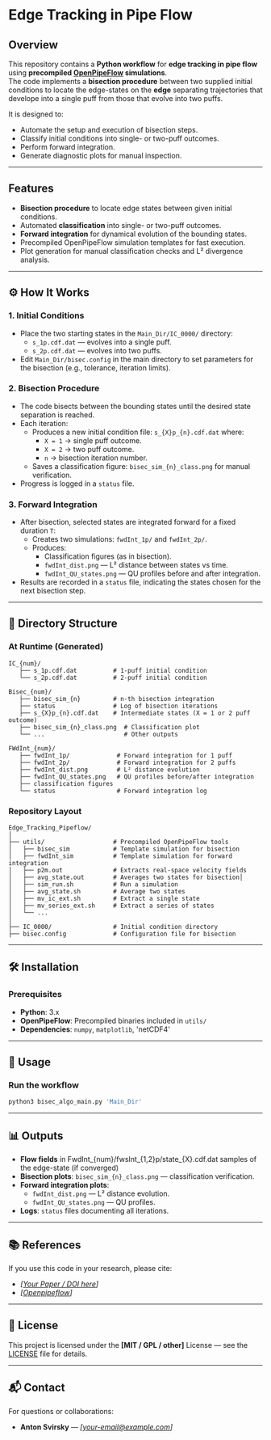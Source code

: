 # Edge Tracking in Pipe Flow

## Overview
This repository contains a **Python workflow** for **edge tracking in pipe flow** using **precompiled [OpenPipeFlow](http://openpipeflow.org/) simulations**.  
The code implements a **bisection procedure** between two supplied initial conditions to locate the edge-states on the **edge** separating trajectories that develope into a single puff from those that evolve into two puffs.

It is designed to:
- Automate the setup and execution of bisection steps.
- Classify initial conditions into single- or two-puff outcomes.
- Perform forward integration.
- Generate diagnostic plots for manual inspection.

---

## Features
- **Bisection procedure** to locate edge states between given initial conditions.
- Automated **classification** into single- or two-puff outcomes.
- **Forward integration** for dynamical evolution of the bounding states.
- Precompiled OpenPipeFlow simulation templates for fast execution.
- Plot generation for manual classification checks and L² divergence analysis.

---

## ⚙️ How It Works

### 1. Initial Conditions
- Place the two starting states in the `Main_Dir/IC_0000/` directory:
  - `s_1p.cdf.dat` — evolves into a single puff.
  - `s_2p.cdf.dat` — evolves into two puffs.
- Edit `Main_Dir/bisec.config` in the main directory to set parameters for the bisection (e.g., tolerance, iteration limits).

### 2. Bisection Procedure
- The code bisects between the bounding states until the desired state separation is reached.
- Each iteration:
  - Produces a new initial condition file: `s_{X}p_{n}.cdf.dat` where:
    - `X = 1` → single puff outcome.
    - `X = 2` → two puff outcome.
    - `n` → bisection iteration number.
  - Saves a classification figure: `bisec_sim_{n}_class.png` for manual verification.
- Progress is logged in a `status` file.

### 3. Forward Integration
- After bisection, selected states are integrated forward for a fixed duration `T`:
  - Creates two simulations: `fwdInt_1p/` and `fwdInt_2p/`.
  - Produces:
    - Classification figures (as in bisection).
    - `fwdInt_dist.png` — L² distance between states vs time.
    - `fwdInt_QU_states.png` — QU profiles before and after integration.
- Results are recorded in a `status` file, indicating the states chosen for the next bisection step.

---

## 📂 Directory Structure

### At Runtime (Generated)
```
IC_{num}/
   ├── s_1p.cdf.dat          # 1-puff initial condition
   └── s_2p.cdf.dat          # 2-puff initial condition

Bisec_{num}/
   ├── bisec_sim_{n}         # n-th bisection integration
   ├── status                # Log of bisection iterations
   ├── s_{X}p_{n}.cdf.dat    # Intermediate states (X = 1 or 2 puff outcome)
   ├── bisec_sim_{n}_class.png  # Classification plot
   └── ...                      # Other outputs

FWdInt_{num}/
   ├── fwdInt_1p/             # Forward integration for 1 puff
   ├── fwdInt_2p/             # Forward integration for 2 puffs
   ├── fwdInt_dist.png        # L² distance evolution
   ├── fwdInt_QU_states.png   # QU profiles before/after integration
   ├── classification figures
   └── status                 # Forward integration log
```

### Repository Layout
```
Edge_Tracking_Pipeflow/
│
├── utils/                   # Precompiled OpenPipeFlow tools
│   ├── bisec_sim            # Template simulation for bisection
│   ├── fwdInt_sim           # Template simulation for forward integration
│   ├── p2m.out              # Extracts real-space velocity fields
│   ├── avg_state.out        # Averages two states for bisection│
│   ├── sim_run.sh           # Run a simulation
│   ├── avg_state.sh         # Average two states
│   ├── mv_ic_ext.sh         # Extract a single state
│   ├── mv_series_ext.sh     # Extract a series of states
│   └── ...
│
├── IC_0000/                 # Initial condition directory
├── bisec.config             # Configuration file for bisection
```

---

## 🛠 Installation

### Prerequisites
- **Python**: 3.x  
- **OpenPipeFlow**: Precompiled binaries included in `utils/`
- **Dependencies**: `numpy`, `matplotlib`, 'netCDF4'

---

## 🚀 Usage

### Run the workflow
```bash
python3 bisec_algo_main.py 'Main_Dir'
```

---

## 📊 Outputs
-  **Flow fields** in FwdInt_{num}/fwsInt_{1,2}p/state_{X}.cdf.dat samples of the edge-state (if converged)
- **Bisection plots**: `bisec_sim_{n}_class.png` — classification verification.
- **Forward integration plots**:  
  - `fwdInt_dist.png` — L² distance evolution.  
  - `fwdInt_QU_states.png` — QU profiles.
- **Logs**: `status` files documenting all iterations.

---

## 📚 References
If you use this code in your research, please cite:
- *[[Your Paper / DOI here](https://doi.org/10.48550/arXiv.2505.05075)]*
- *[[Openpipeflow](10.1016/j.softx.2017.05.003)]*

---

## 📄 License
This project is licensed under the **[MIT / GPL / other]** License — see the [LICENSE](LICENSE) file for details.

---

## 📬 Contact
For questions or collaborations:
- **Anton Svirsky** — *[your-email@example.com]*  
